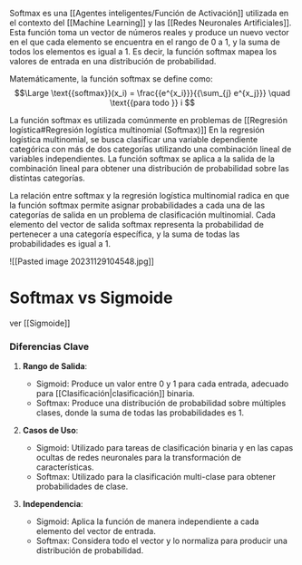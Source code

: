 Softmax es una [[Agentes inteligentes/Función de Activación]] utilizada en el contexto del [[Machine Learning]] y las [[Redes Neuronales Artificiales]]. Esta función toma un vector de números reales y produce un nuevo vector en el que cada elemento se encuentra en el rango de 0 a 1, y la suma de todos los elementos es igual a 1. Es decir, la función softmax mapea los valores de entrada en una distribución de probabilidad.

Matemáticamente, la función softmax se define como:
$$\Large
\text{{softmax}}(x_i) = \frac{{e^{x_i}}}{{\sum_{j} e^{x_j}}} \quad \text{{para todo }} i
$$

La función softmax es utilizada comúnmente en problemas de [[Regresión logística#Regresión logística multinomial (Softmax)]] En la regresión logística multinomial, se busca clasificar una variable dependiente categórica con más de dos categorías utilizando una combinación lineal de variables independientes. La función softmax se aplica a la salida de la combinación lineal para obtener una distribución de probabilidad sobre las distintas categorías.

La relación entre softmax y la regresión logística multinomial radica en que la función softmax permite asignar probabilidades a cada una de las categorías de salida en un problema de clasificación multinomial. Cada elemento del vector de salida softmax representa la probabilidad de pertenecer a una categoría específica, y la suma de todas las probabilidades es igual a 1.

![[Pasted image 20231129104548.jpg]]


# Softmax vs Sigmoide
ver [[Sigmoide]]
### Diferencias Clave

1. **Rango de Salida**:
   - Sigmoid: Produce un valor entre 0 y 1 para cada entrada, adecuado para [[Clasificación|clasificación]] binaria.
   - Softmax: Produce una distribución de probabilidad sobre múltiples clases, donde la suma de todas las probabilidades es 1.

2. **Casos de Uso**:
   - Sigmoid: Utilizado para tareas de clasificación binaria y en las capas ocultas de redes neuronales para la transformación de características.
   - Softmax: Utilizado para la clasificación multi-clase para obtener probabilidades de clase.

3. **Independencia**:
   - Sigmoid: Aplica la función de manera independiente a cada elemento del vector de entrada.
   - Softmax: Considera todo el vector y lo normaliza para producir una distribución de probabilidad.
